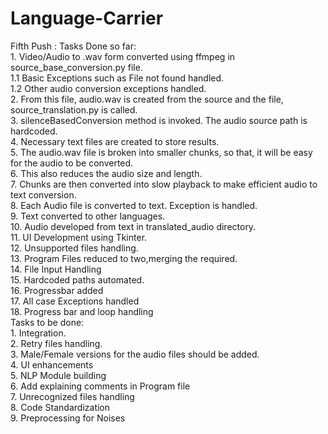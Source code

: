 # Language-Carrier

Fifth Push : 
  Tasks Done so far:
      <br>1. Video/Audio to .wav form converted using ffmpeg in source_base_conversion.py file.
        <br>1.1 Basic Exceptions such as File not found handled.
        <br>1.2 Other audio conversion exceptions handled.
      <br>2.  From this file, audio.wav is created from the source and the file, source_translation.py is called.
      <br>3.  silenceBasedConversion method is invoked. The audio source path is hardcoded.
      <br>4.  Necessary text files are created to store results.
      <br>5.  The audio.wav file is broken into smaller chunks, so that, it will be easy for the audio to be converted.
      <br>6.  This also reduces the audio size and length.
      <br>7.  Chunks are then converted into slow playback to make efficient audio to text conversion.
      <br>8.  Each Audio file is converted to text. Exception is handled.
      <br>9.  Text converted to other languages.
      <br>10. Audio developed from text in translated_audio directory.
      <br>11. UI Development using Tkinter.
      <br>12. Unsupported files handling.
      <br>13. Program Files reduced to two,merging the required.
      <br>14. File Input Handling
      <br>15. Hardcoded paths automated.
      <br>16. Progressbar added
      <br>17. All case Exceptions handled
      <br>18. Progress bar and loop handling 
<br>Tasks to be done:
      <br>1. Integration.
      <br>2. Retry files handling.
      <br>3. Male/Female versions for the audio files should be added.
      <br>4. UI enhancements
      <br>5. NLP Module building
      <br>6. Add explaining comments in Program file
      <br>7. Unrecognized files handling
      <br>8. Code Standardization
      <br>9. Preprocessing for Noises